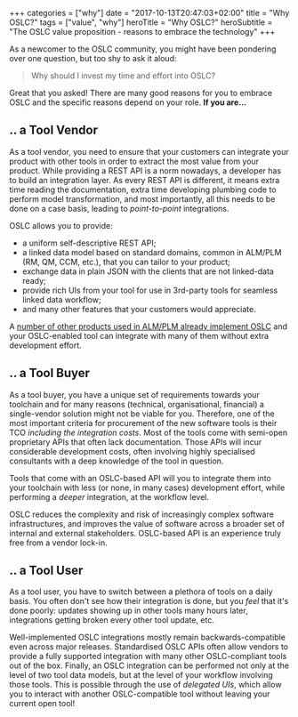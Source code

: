 +++
categories = ["why"]
date = "2017-10-13T20:47:03+02:00"
title = "Why OSLC?"
tags = ["value", "why"]
heroTitle = "Why OSLC?"
heroSubtitle = "The OSLC value proposition - reasons to embrace the technology"
+++

As a newcomer to the OSLC community, you might have been pondering over one question, but too shy to ask it aloud:

> Why should I invest my time and effort into OSLC?

Great that you asked! There are many good reasons for you to embrace OSLC and the specific reasons depend on your role. **If you are...**

## .. a Tool Vendor

As a tool vendor, you need to ensure that your customers can integrate your product with other tools in order to extract the most value from your product. While providing a REST API is a norm nowadays, a developer has to build an integration layer. As every REST API is different, it means extra time reading the documentation, extra time developing plumbing code to perform model transformation, and most importantly, all this needs to be done on a case basis, leading to _point-to-point_ integrations.

OSLC allows you to provide:

- a uniform self-descriptive REST API;
- a linked data model based on standard domains, common in ALM/PLM (RM, QM, CCM, etc.), that you can tailor to your product;
- exchange data in plain JSON with the clients that are not linked-data ready;
- provide rich UIs from your tool for use in 3rd-party tools for seamless linked data workflow;
- and many other features that your customers would appreciate.

A [number of other products used in ALM/PLM already implement OSLC](https://open-services.net/resources/tools-survey-2020/) and your OSLC-enabled tool can integrate with many of them without extra development effort.

## ..  a Tool Buyer

As a tool buyer, you have a unique set of requirements towards your toolchain and for many reasons (technical, organisational, financial) a single-vendor solution might not be viable for you. Therefore, one of the most important criteria for procurement of the new software tools is their TCO _including the integration costs_. Most of the tools come with semi-open proprietary APIs that often lack documentation. Those APIs will incur considerable development costs, often involving highly specialised consultants with a deep knowledge of the tool in question.

Tools that come with an OSLC-based API will you to integrate them into your toolchain with less (or none, in many cases) development effort, while performing a _deeper_ integration, at the workflow level.

OSLC reduces the complexity and risk of increasingly complex software infrastructures, and improves the value of software across a broader set of internal and external stakeholders. OSLC-based API is an experience truly free from a vendor lock-in.

## .. a Tool User

As a tool user, you have to switch between a plethora of tools on a daily basis. You often don't see how their integration is done, but you _feel_ that it's done poorly: updates showing up in other tools many hours later, integrations getting broken every other tool update, etc.

Well-implemented OSLC integrations mostly remain backwards-compatible even across major releases. Standardised OSLC APIs often allow vendors to provide a fully supported integration with many other OSLC-compliant tools out of the box. Finally, an OSLC integration can be performed not only at the level of two tool data models, but at the level of your workflow involving those tools. This is possible through the use of _delegated UIs_, which allow you to interact with another OSLC-compatible tool without leaving your current open tool!
